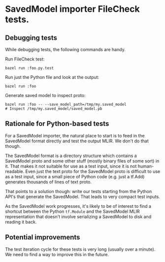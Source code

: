 # SavedModel importer FileCheck tests.

## Debugging tests

While debugging tests, the following commands are handy.

Run FileCheck test:

```
bazel run :foo.py.test
```

Run just the Python file and look at the output:

```
bazel run :foo
```

Generate saved model to inspect proto:

```
bazel run :foo -- --save_model_path=/tmp/my.saved_model
# Inspect /tmp/my.saved_model/saved_model.pb
```

## Rationale for Python-based tests

For a SavedModel importer, the natural place to start is to feed in the
SavedModel format directly and test the output MLIR. We don't do that though.

The SavedModel format is a directory structure which contains a SavedModel proto
and some other stuff (mostly binary files of some sort) in it. That makes it not
suitable for use as a test input, since it is not human-readable. Even just the
text proto for the SavedModel proto is difficult to use as a test input, since a
small piece of Python code (e.g. just a tf.Add) generates thousands of lines of
text proto.

That points to a solution though: write our tests starting from the Python API's
that generate the SavedModel. That leads to very compact test inputs.

As the SavedModel work progresses, it's likely to be of interest to find a
shortcut between the Python `tf.Module` and the SavedModel MLIR representation
that doesn't involve serializing a SavedModel to disk and reading it back.

## Potential improvements

The test iteration cycle for these tests is very long (usually over a minute).
We need to find a way to improve this in the future.
